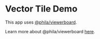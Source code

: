 # Vector Tile Demo

This app uses [@phila/viewerboard](https://www.npmjs.com/package/@phila/layerboard).

Learn more about @phila/viewerboard [here](https://github.com/CityOfPhiladelphia/viewerboard).
